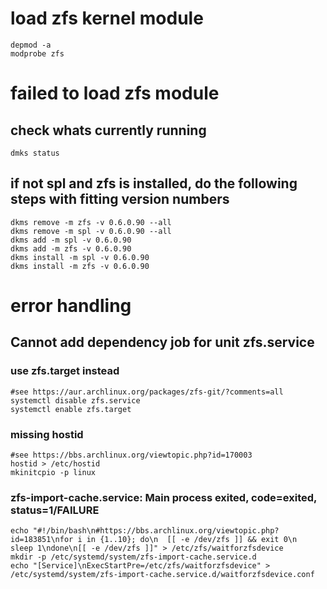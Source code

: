 # load zfs kernel module 

    depmod -a
    modprobe zfs

# failed to load zfs module

## check whats currently running

    dmks status

## if not spl and zfs is installed, do the following steps with fitting version numbers

    dkms remove -m zfs -v 0.6.0.90 --all
    dkms remove -m spl -v 0.6.0.90 --all
    dkms add -m spl -v 0.6.0.90
    dkms add -m zfs -v 0.6.0.90
    dkms install -m spl -v 0.6.0.90
    dkms install -m zfs -v 0.6.0.90

# error handling

## Cannot add dependency job for unit zfs.service

### use zfs.target instead

    #see https://aur.archlinux.org/packages/zfs-git/?comments=all
    systemctl disable zfs.service
    systemctl enable zfs.target

### missing hostid

    #see https://bbs.archlinux.org/viewtopic.php?id=170003
    hostid > /etc/hostid
    mkinitcpio -p linux

### zfs-import-cache.service: Main process exited, code=exited, status=1/FAILURE


    echo "#!/bin/bash\n#https://bbs.archlinux.org/viewtopic.php?id=183851\nfor i in {1..10}; do\n  [[ -e /dev/zfs ]] && exit 0\n  sleep 1\ndone\n[[ -e /dev/zfs ]]" > /etc/zfs/waitforzfsdevice
    mkdir -p /etc/systemd/system/zfs-import-cache.service.d
    echo "[Service]\nExecStartPre=/etc/zfs/waitforzfsdevice" > /etc/systemd/system/zfs-import-cache.service.d/waitforzfsdevice.conf

